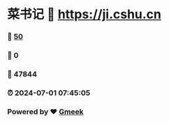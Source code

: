 # 菜书记 :link: https://ji.cshu.cn 
### :page_facing_up: [50](https://ji.cshu.cn/tag.html) 
### :speech_balloon: 0 
### :hibiscus: 47844 
### :alarm_clock: 2024-07-01 07:45:05 
### Powered by :heart: [Gmeek](https://github.com/Meekdai/Gmeek)
